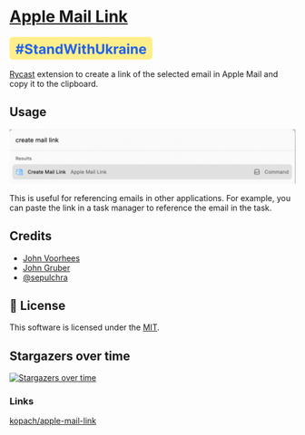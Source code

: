 # [Apple Mail Link](https://github.com/kopach/apple-mail-link)

[![StandWithUkraine](https://raw.githubusercontent.com/vshymanskyy/StandWithUkraine/main/badges/StandWithUkraine.svg)](https://github.com/vshymanskyy/StandWithUkraine/blob/main/docs/README.md)

[Rycast](https://www.raycast.com) extension to create a link of the selected email in Apple Mail and copy it to the clipboard.

## Usage

![demo](assets/demo.png)

This is useful for referencing emails in other applications. For example, you can paste the link in a task manager to reference the email in the task.

## Credits

- [John Voorhees](https://www.macstories.net/stories/generating-markdown-links-to-mail-messages-with-shortcuts-and-applescript/)
- [John Gruber](https://daringfireball.net/2007/12/message_urls_leopard_mail)
- [@sepulchra](https://github.com/sepulchra/alfred-mail-link)

## 📄 License

This software is licensed under the [MIT](LICENSE).

## Stargazers over time

[<img src="https://starchart.cc/kopach/apple-mail-link.svg" alt="Stargazers over time" width="50%" />](https://starchart.cc/kopach/apple-mail-link)

### Links

[kopach/apple-mail-link](https://github.com/kopach/apple-mail-link)

